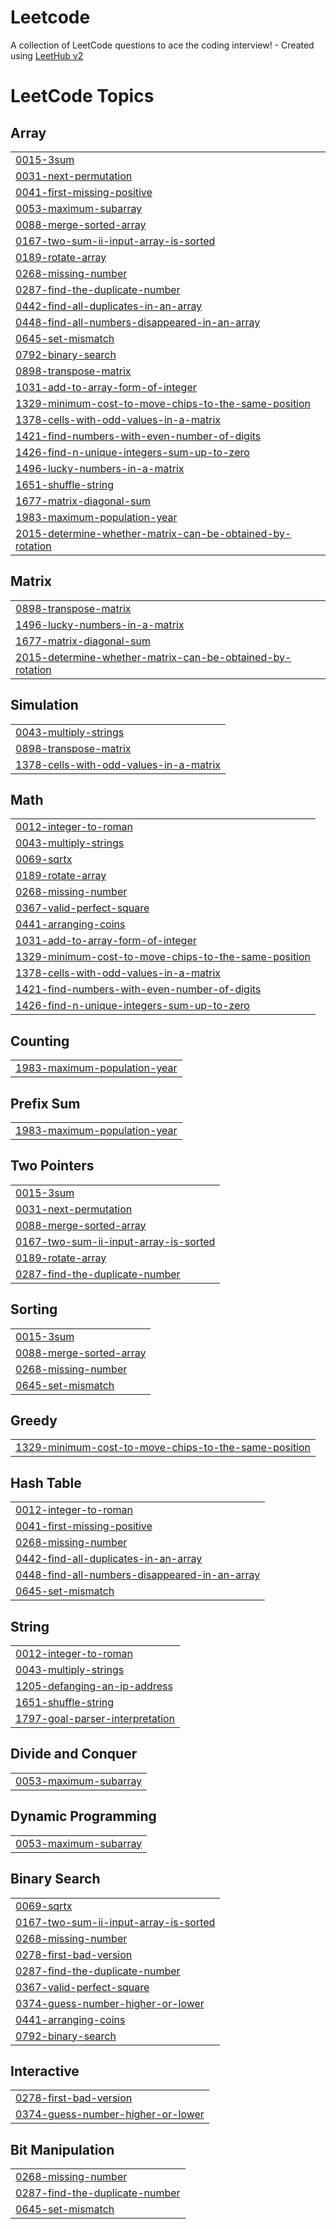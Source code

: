# Leetcode
A collection of LeetCode questions to ace the coding interview! - Created using [LeetHub v2](https://github.com/arunbhardwaj/LeetHub-2.0)

<!---LeetCode Topics Start-->
# LeetCode Topics
## Array
|  |
| ------- |
| [0015-3sum](https://github.com/devanshupathak02/Leetcode/tree/master/0015-3sum) |
| [0031-next-permutation](https://github.com/devanshupathak02/Leetcode/tree/master/0031-next-permutation) |
| [0041-first-missing-positive](https://github.com/devanshupathak02/Leetcode/tree/master/0041-first-missing-positive) |
| [0053-maximum-subarray](https://github.com/devanshupathak02/Leetcode/tree/master/0053-maximum-subarray) |
| [0088-merge-sorted-array](https://github.com/devanshupathak02/Leetcode/tree/master/0088-merge-sorted-array) |
| [0167-two-sum-ii-input-array-is-sorted](https://github.com/devanshupathak02/Leetcode/tree/master/0167-two-sum-ii-input-array-is-sorted) |
| [0189-rotate-array](https://github.com/devanshupathak02/Leetcode/tree/master/0189-rotate-array) |
| [0268-missing-number](https://github.com/devanshupathak02/Leetcode/tree/master/0268-missing-number) |
| [0287-find-the-duplicate-number](https://github.com/devanshupathak02/Leetcode/tree/master/0287-find-the-duplicate-number) |
| [0442-find-all-duplicates-in-an-array](https://github.com/devanshupathak02/Leetcode/tree/master/0442-find-all-duplicates-in-an-array) |
| [0448-find-all-numbers-disappeared-in-an-array](https://github.com/devanshupathak02/Leetcode/tree/master/0448-find-all-numbers-disappeared-in-an-array) |
| [0645-set-mismatch](https://github.com/devanshupathak02/Leetcode/tree/master/0645-set-mismatch) |
| [0792-binary-search](https://github.com/devanshupathak02/Leetcode/tree/master/0792-binary-search) |
| [0898-transpose-matrix](https://github.com/devanshupathak02/Leetcode/tree/master/0898-transpose-matrix) |
| [1031-add-to-array-form-of-integer](https://github.com/devanshupathak02/Leetcode/tree/master/1031-add-to-array-form-of-integer) |
| [1329-minimum-cost-to-move-chips-to-the-same-position](https://github.com/devanshupathak02/Leetcode/tree/master/1329-minimum-cost-to-move-chips-to-the-same-position) |
| [1378-cells-with-odd-values-in-a-matrix](https://github.com/devanshupathak02/Leetcode/tree/master/1378-cells-with-odd-values-in-a-matrix) |
| [1421-find-numbers-with-even-number-of-digits](https://github.com/devanshupathak02/Leetcode/tree/master/1421-find-numbers-with-even-number-of-digits) |
| [1426-find-n-unique-integers-sum-up-to-zero](https://github.com/devanshupathak02/Leetcode/tree/master/1426-find-n-unique-integers-sum-up-to-zero) |
| [1496-lucky-numbers-in-a-matrix](https://github.com/devanshupathak02/Leetcode/tree/master/1496-lucky-numbers-in-a-matrix) |
| [1651-shuffle-string](https://github.com/devanshupathak02/Leetcode/tree/master/1651-shuffle-string) |
| [1677-matrix-diagonal-sum](https://github.com/devanshupathak02/Leetcode/tree/master/1677-matrix-diagonal-sum) |
| [1983-maximum-population-year](https://github.com/devanshupathak02/Leetcode/tree/master/1983-maximum-population-year) |
| [2015-determine-whether-matrix-can-be-obtained-by-rotation](https://github.com/devanshupathak02/Leetcode/tree/master/2015-determine-whether-matrix-can-be-obtained-by-rotation) |
## Matrix
|  |
| ------- |
| [0898-transpose-matrix](https://github.com/devanshupathak02/Leetcode/tree/master/0898-transpose-matrix) |
| [1496-lucky-numbers-in-a-matrix](https://github.com/devanshupathak02/Leetcode/tree/master/1496-lucky-numbers-in-a-matrix) |
| [1677-matrix-diagonal-sum](https://github.com/devanshupathak02/Leetcode/tree/master/1677-matrix-diagonal-sum) |
| [2015-determine-whether-matrix-can-be-obtained-by-rotation](https://github.com/devanshupathak02/Leetcode/tree/master/2015-determine-whether-matrix-can-be-obtained-by-rotation) |
## Simulation
|  |
| ------- |
| [0043-multiply-strings](https://github.com/devanshupathak02/Leetcode/tree/master/0043-multiply-strings) |
| [0898-transpose-matrix](https://github.com/devanshupathak02/Leetcode/tree/master/0898-transpose-matrix) |
| [1378-cells-with-odd-values-in-a-matrix](https://github.com/devanshupathak02/Leetcode/tree/master/1378-cells-with-odd-values-in-a-matrix) |
## Math
|  |
| ------- |
| [0012-integer-to-roman](https://github.com/devanshupathak02/Leetcode/tree/master/0012-integer-to-roman) |
| [0043-multiply-strings](https://github.com/devanshupathak02/Leetcode/tree/master/0043-multiply-strings) |
| [0069-sqrtx](https://github.com/devanshupathak02/Leetcode/tree/master/0069-sqrtx) |
| [0189-rotate-array](https://github.com/devanshupathak02/Leetcode/tree/master/0189-rotate-array) |
| [0268-missing-number](https://github.com/devanshupathak02/Leetcode/tree/master/0268-missing-number) |
| [0367-valid-perfect-square](https://github.com/devanshupathak02/Leetcode/tree/master/0367-valid-perfect-square) |
| [0441-arranging-coins](https://github.com/devanshupathak02/Leetcode/tree/master/0441-arranging-coins) |
| [1031-add-to-array-form-of-integer](https://github.com/devanshupathak02/Leetcode/tree/master/1031-add-to-array-form-of-integer) |
| [1329-minimum-cost-to-move-chips-to-the-same-position](https://github.com/devanshupathak02/Leetcode/tree/master/1329-minimum-cost-to-move-chips-to-the-same-position) |
| [1378-cells-with-odd-values-in-a-matrix](https://github.com/devanshupathak02/Leetcode/tree/master/1378-cells-with-odd-values-in-a-matrix) |
| [1421-find-numbers-with-even-number-of-digits](https://github.com/devanshupathak02/Leetcode/tree/master/1421-find-numbers-with-even-number-of-digits) |
| [1426-find-n-unique-integers-sum-up-to-zero](https://github.com/devanshupathak02/Leetcode/tree/master/1426-find-n-unique-integers-sum-up-to-zero) |
## Counting
|  |
| ------- |
| [1983-maximum-population-year](https://github.com/devanshupathak02/Leetcode/tree/master/1983-maximum-population-year) |
## Prefix Sum
|  |
| ------- |
| [1983-maximum-population-year](https://github.com/devanshupathak02/Leetcode/tree/master/1983-maximum-population-year) |
## Two Pointers
|  |
| ------- |
| [0015-3sum](https://github.com/devanshupathak02/Leetcode/tree/master/0015-3sum) |
| [0031-next-permutation](https://github.com/devanshupathak02/Leetcode/tree/master/0031-next-permutation) |
| [0088-merge-sorted-array](https://github.com/devanshupathak02/Leetcode/tree/master/0088-merge-sorted-array) |
| [0167-two-sum-ii-input-array-is-sorted](https://github.com/devanshupathak02/Leetcode/tree/master/0167-two-sum-ii-input-array-is-sorted) |
| [0189-rotate-array](https://github.com/devanshupathak02/Leetcode/tree/master/0189-rotate-array) |
| [0287-find-the-duplicate-number](https://github.com/devanshupathak02/Leetcode/tree/master/0287-find-the-duplicate-number) |
## Sorting
|  |
| ------- |
| [0015-3sum](https://github.com/devanshupathak02/Leetcode/tree/master/0015-3sum) |
| [0088-merge-sorted-array](https://github.com/devanshupathak02/Leetcode/tree/master/0088-merge-sorted-array) |
| [0268-missing-number](https://github.com/devanshupathak02/Leetcode/tree/master/0268-missing-number) |
| [0645-set-mismatch](https://github.com/devanshupathak02/Leetcode/tree/master/0645-set-mismatch) |
## Greedy
|  |
| ------- |
| [1329-minimum-cost-to-move-chips-to-the-same-position](https://github.com/devanshupathak02/Leetcode/tree/master/1329-minimum-cost-to-move-chips-to-the-same-position) |
## Hash Table
|  |
| ------- |
| [0012-integer-to-roman](https://github.com/devanshupathak02/Leetcode/tree/master/0012-integer-to-roman) |
| [0041-first-missing-positive](https://github.com/devanshupathak02/Leetcode/tree/master/0041-first-missing-positive) |
| [0268-missing-number](https://github.com/devanshupathak02/Leetcode/tree/master/0268-missing-number) |
| [0442-find-all-duplicates-in-an-array](https://github.com/devanshupathak02/Leetcode/tree/master/0442-find-all-duplicates-in-an-array) |
| [0448-find-all-numbers-disappeared-in-an-array](https://github.com/devanshupathak02/Leetcode/tree/master/0448-find-all-numbers-disappeared-in-an-array) |
| [0645-set-mismatch](https://github.com/devanshupathak02/Leetcode/tree/master/0645-set-mismatch) |
## String
|  |
| ------- |
| [0012-integer-to-roman](https://github.com/devanshupathak02/Leetcode/tree/master/0012-integer-to-roman) |
| [0043-multiply-strings](https://github.com/devanshupathak02/Leetcode/tree/master/0043-multiply-strings) |
| [1205-defanging-an-ip-address](https://github.com/devanshupathak02/Leetcode/tree/master/1205-defanging-an-ip-address) |
| [1651-shuffle-string](https://github.com/devanshupathak02/Leetcode/tree/master/1651-shuffle-string) |
| [1797-goal-parser-interpretation](https://github.com/devanshupathak02/Leetcode/tree/master/1797-goal-parser-interpretation) |
## Divide and Conquer
|  |
| ------- |
| [0053-maximum-subarray](https://github.com/devanshupathak02/Leetcode/tree/master/0053-maximum-subarray) |
## Dynamic Programming
|  |
| ------- |
| [0053-maximum-subarray](https://github.com/devanshupathak02/Leetcode/tree/master/0053-maximum-subarray) |
## Binary Search
|  |
| ------- |
| [0069-sqrtx](https://github.com/devanshupathak02/Leetcode/tree/master/0069-sqrtx) |
| [0167-two-sum-ii-input-array-is-sorted](https://github.com/devanshupathak02/Leetcode/tree/master/0167-two-sum-ii-input-array-is-sorted) |
| [0268-missing-number](https://github.com/devanshupathak02/Leetcode/tree/master/0268-missing-number) |
| [0278-first-bad-version](https://github.com/devanshupathak02/Leetcode/tree/master/0278-first-bad-version) |
| [0287-find-the-duplicate-number](https://github.com/devanshupathak02/Leetcode/tree/master/0287-find-the-duplicate-number) |
| [0367-valid-perfect-square](https://github.com/devanshupathak02/Leetcode/tree/master/0367-valid-perfect-square) |
| [0374-guess-number-higher-or-lower](https://github.com/devanshupathak02/Leetcode/tree/master/0374-guess-number-higher-or-lower) |
| [0441-arranging-coins](https://github.com/devanshupathak02/Leetcode/tree/master/0441-arranging-coins) |
| [0792-binary-search](https://github.com/devanshupathak02/Leetcode/tree/master/0792-binary-search) |
## Interactive
|  |
| ------- |
| [0278-first-bad-version](https://github.com/devanshupathak02/Leetcode/tree/master/0278-first-bad-version) |
| [0374-guess-number-higher-or-lower](https://github.com/devanshupathak02/Leetcode/tree/master/0374-guess-number-higher-or-lower) |
## Bit Manipulation
|  |
| ------- |
| [0268-missing-number](https://github.com/devanshupathak02/Leetcode/tree/master/0268-missing-number) |
| [0287-find-the-duplicate-number](https://github.com/devanshupathak02/Leetcode/tree/master/0287-find-the-duplicate-number) |
| [0645-set-mismatch](https://github.com/devanshupathak02/Leetcode/tree/master/0645-set-mismatch) |
<!---LeetCode Topics End-->